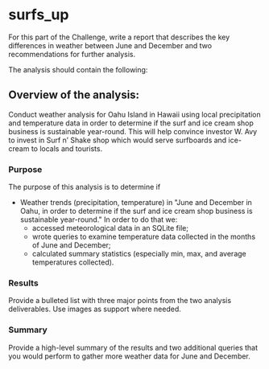 # surfs_up
For this part of the Challenge, write a report that describes the key differences in weather between June and December and two recommendations for further analysis.

The analysis should contain the following:

## Overview of the analysis: 

Conduct weather analysis for Oahu Island in Hawaii using local precipitation and temperature data in order to determine if the surf and ice cream shop business is sustainable year-round. This will help convince investor W. Avy to invest in Surf n’ Shake shop which would serve surfboards and ice-cream  to locals and tourists.

### Purpose

The purpose of this analysis is to determine if 

 - Weather trends (precipitation, temperature) in "June and December in Oahu, in order to determine if the surf and ice cream shop business is sustainable year-round." In order to do that we:
    -	accessed meteorological data in an SQLite file;
	  - wrote queries to examine temperature data collected in the months of June and December;
    - calculated summary statistics (especially min, max, and average temperatures collected).



### Results
Provide a bulleted list with three major points from the two analysis deliverables. Use images as support where needed.

### Summary
Provide a high-level summary of the results and two additional queries that you would perform to gather more weather data for June and December.
